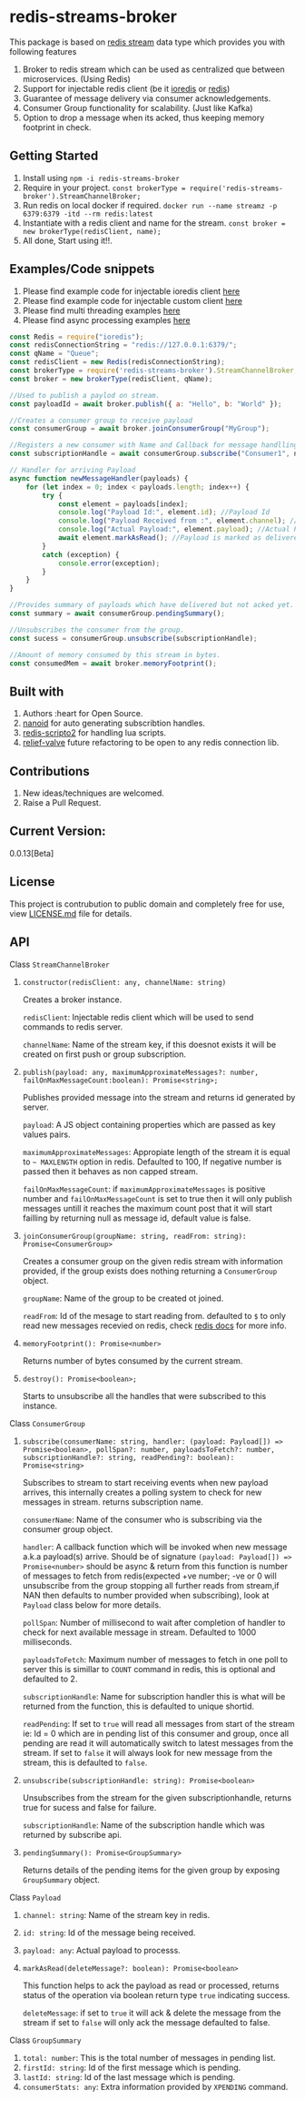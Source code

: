 # redis-streams-broker

This package is based on [redis stream](https://github.com/LRagji/redis-streams-broker) data type which provides you with following features 
1. Broker to redis stream which can be used as centralized que between microservices. (Using Redis)
2. Support for injectable redis client (be it [ioredis](https://www.npmjs.com/package/ioredis) or [redis](https://www.npmjs.com/package/redis))
3. Guarantee of message delivery via consumer acknowledgements.
4. Consumer Group functionality for scalability. (Just like Kafka)
5. Option to drop a message when its acked, thus keeping memory footprint in check.

## Getting Started

1. Install using `npm -i redis-streams-broker`
2. Require in your project. `const brokerType = require('redis-streams-broker').StreamChannelBroker;`
3. Run redis on local docker if required. `docker run --name streamz -p 6379:6379 -itd --rm redis:latest`
3. Instantiate with a redis client and name for the stream. `const broker = new brokerType(redisClient, name);`
4. All done, Start using it!!.

## Examples/Code snippets

1. Please find example code for injectable ioredis client [here](https://github.com/LRagji/redis-streams-broker/blob/master/examples/ioredis.js)
2. Please find example code for injectable custom client [here](https://github.com/LRagji/redis-streams-broker/blob/master/examples/custom.js)
3. Please find multi threading examples [here](https://github.com/LRagji/redis-streams-broker/tree/master/examples/H-Scalling%20idempotent%20operation)
4. Please find async processing examples [here](https://github.com/LRagji/redis-streams-broker/tree/master/examples/Stream%20Processing)

```javascript
const Redis = require("ioredis");
const redisConnectionString = "redis://127.0.0.1:6379/";
const qName = "Queue";
const redisClient = new Redis(redisConnectionString);
const brokerType = require('redis-streams-broker').StreamChannelBroker;
const broker = new brokerType(redisClient, qName);

//Used to publish a paylod on stream.
const payloadId = await broker.publish({ a: "Hello", b: "World" }); 

//Creates a consumer group to receive payload
const consumerGroup = await broker.joinConsumerGroup("MyGroup"); 

//Registers a new consumer with Name and Callback for message handlling.
const subscriptionHandle = await consumerGroup.subscribe("Consumer1", newMessageHandler); 

// Handler for arriving Payload
async function newMessageHandler(payloads) {
    for (let index = 0; index < payloads.length; index++) {
        try {
            const element = payloads[index];
            console.log("Payload Id:", element.id); //Payload Id
            console.log("Payload Received from :", element.channel); //Stream name
            console.log("Actual Payload:", element.payload); //Actual Payload
            await element.markAsRead(); //Payload is marked as delivered or Acked also optionaly the message can be dropped.
        }
        catch (exception) {
            console.error(exception);
        }
    }
}

//Provides summary of payloads which have delivered but not acked yet.
const summary = await consumerGroup.pendingSummary();

//Unsubscribes the consumer from the group.
const sucess = consumerGroup.unsubscribe(subscriptionHandle); 

//Amount of memory consumed by this stream in bytes.
const consumedMem = await broker.memoryFootprint();

```

## Built with

1. Authors :heart for Open Source.
2. [nanoid](https://www.npmjs.com/package/nanoid#js) for auto generating subscribtion handles.
3. [redis-scripto2](https://www.npmjs.com/package/redis-scripto2) for handling lua scripts.
4. [relief-valve](https://www.npmjs.com/package/relief-valve) future refactoring to be open to any redis connection lib.

## Contributions

1. New ideas/techniques are welcomed.
2. Raise a Pull Request.

## Current Version:
0.0.13[Beta]

## License

This project is contrubution to public domain and completely free for use, view [LICENSE.md](/license.md) file for details.

## API

Class `StreamChannelBroker`

1. `constructor(redisClient: any, channelName: string)`

    Creates a broker instance.

    `redisClient`: Injectable redis client which will be used to send commands to redis server.

    `channelName`: Name of the stream key, if this doesnot exists it will be created on first push or group subscription.

2. `publish(payload: any, maximumApproximateMessages?: number, failOnMaxMessageCount:boolean): Promise<string>;`

    Publishes provided message into the stream and returns id generated by server. 

    `payload`: A JS object containing properties which are passed as key values pairs.

    `maximumApproximateMessages`: Appropiate length of the stream it is equal to `~ MAXLENGTH` option in redis. Defaulted to 100, If negative number is passed then it behaves as non capped stream.

    `failOnMaxMessageCount`: if `maximumApproximateMessages` is positive number and `failOnMaxMessageCount` is set to true then it will only publish messages untill it reaches the maximum count post that it will start failling by returning null as message id, default value is false.

3. `joinConsumerGroup(groupName: string, readFrom: string): Promise<ConsumerGroup>`

    Creates a consumer group on the given redis stream with information provided, if the group exists does nothing returning a `ConsumerGroup` object.

    `groupName`: Name of the group to be created ot joined.

    `readFrom`: Id of the mesage to start reading from. defaulted to `$` to only read new messages recevied on redis, check [redis docs](https://redis.io/commands/xgroup) for more info.

4. `memoryFootprint(): Promise<number>`

    Returns number of bytes consumed by the current stream.

5. `destroy(): Promise<boolean>;`

    Starts to unsubscribe all the handles that were subscribed to this instance.


Class `ConsumerGroup`

1.  `subscribe(consumerName: string, handler: (payload: Payload[]) => Promise<boolean>, pollSpan?: number, payloadsToFetch?: number, subscriptionHandle?: string, readPending?: boolean): Promise<string>`

    Subscribes to stream to start receiving events when new payload arrives, this internally creates a polling system to check for new messages in stream. returns subscription name.

    `consumerName`: Name of the consumer who is subscribing via the consumer group object.

    `handler`: A callback function which will be invoked when new message a.k.a payload(s) arrive. Should be of signature `(payload: Payload[]) => Promise<number>` should be async & return from this function is number of messages to fetch from redis(expected +ve number; -ve or 0 will unsubscribe from the group stopping all further reads from stream,if NAN then defaults to number provided when subscribing), look at `Payload` class below for more details.

    `pollSpan`: Number of millisecond to wait after completion of handler to check for next available message in stream. Defaulted to 1000 milliseconds.

    `payloadsToFetch`: Maximum number of messages to fetch in one poll to server this is simillar to `COUNT` command in redis, this is optional and defaulted to 2.

    `subscriptionHandle`: Name for subscription handler this is what will be returned from the function, this is defaulted to unique shortid.

    `readPending`: If set to `true` will read all messages from start of the stream ie: Id = 0 which are in pending list of this consumer and group, once all pending are read it will automatically switch to latest messages from the stream. If set to `false` it will always look for new message from the stream, this is defaulted to `false`.

2. `unsubscribe(subscriptionHandle: string): Promise<boolean>`

    Unsubscribes from the stream for the given subscriptionhandle, returns true for sucess and false for failure.

    `subscriptionHandle`: Name of the subscription handle which was returned by subscribe api.

3. `pendingSummary(): Promise<GroupSummary>`

    Returns details of the pending items for the given group by exposing `GroupSummary` object.

Class `Payload`

1. `channel: string`: Name of the stream key in redis.
2. `id: string`: Id of the message being received.
3. `payload: any`: Actual payload to processs.
4. `markAsRead(deleteMessage?: boolean): Promise<boolean>`

    This function helps to ack the payload as read or processed, returns status of the operation via boolean return type `true` indicating success.

    `deleteMessage`: if set to `true` it will ack & delete the message from the stream if set to `false` will only ack the message defaulted to false. 


Class `GroupSummary`

1. `total: number`: This is the total number of messages in pending list.
2. `firstId: string`: Id of the first message which is pending.
3. `lastId: string`: Id of the last message which is pending.
4. `consumerStats: any`: Extra information provided by `XPENDING` command.
